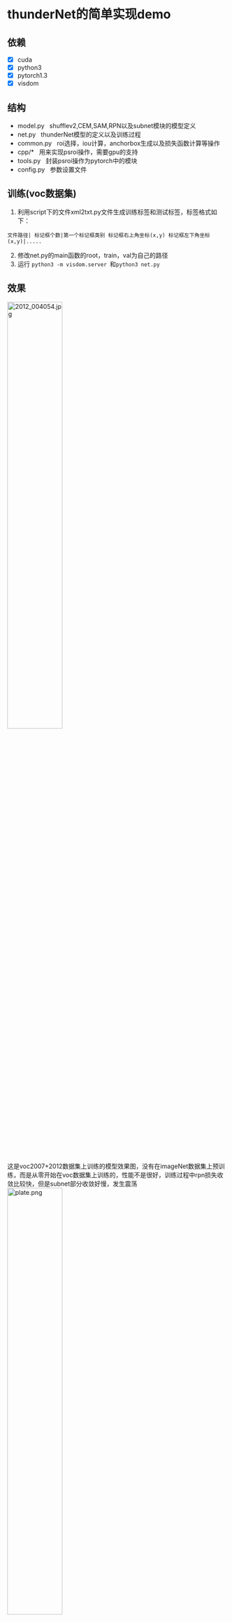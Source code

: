 # thunderNet的简单实现demo
## 依赖
- [x] cuda
- [x] python3
- [x] pytorch1.3
- [x] visdom
## 结构
* model.py &nbsp; shufflev2,CEM,SAM,RPN以及subnet模块的模型定义
* net.py &nbsp;  thunderNet模型的定义以及训练过程
* common.py &nbsp; roi选择，iou计算，anchorbox生成以及损失函数计算等操作
* cpp/* &nbsp; 用来实现psroi操作，需要gpu的支持
* tools.py &nbsp; 封装psroi操作为pytorch中的模块
* config.py &nbsp; 参数设置文件
## 训练(voc数据集)
1. 利用script下的文件xml2txt.py文件生成训练标签和测试标签，标签格式如下：

```文件路径| 标记框个数|第一个标记框类别 标记框右上角坐标(x,y) 标记框左下角坐标(x,y)|..... ```

2. 修改net.py的main函数的root，train，val为自己的路径
3. 运行 `python3 -m visdom.server `和`python3 net.py `

## 效果
<img src="2012_004054.jpg" width = "50%" height = "50%" alt="2012_004054.jpg" aligin=center/>

这是voc2007+2012数据集上训练的模型效果图，没有在imageNet数据集上预训练，而是从零开始在voc数据集上训练的，性能不是很好，训练过程中rpn损失收敛比较快，但是subnet部分收敛好慢，发生震荡
<img src="Figure_1.png" width="50%" height = "50%" alt="plate.png"/>

将thunderNet用于号牌检测，没有多余的调参和特别的设置anchor，号牌检测的整体性能都挺不错的，上图红色的是rpn阶段得到的建议框，黄色部分是预测的结果
## 结尾
代码写的不太好，但是这也是这两个星期的成果吧，如果对代码有疑问请邮件tao2012abc@163.com